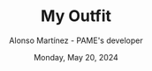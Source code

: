 ---
title: "My Outfit"
description: "This article explains the functionalities and use of the outfit section"
author: "Alonso Martínez - PAME's developer"
date: "Monday, May 20, 2024"
p1: ""
p2: ""
p3: ""
p4: ""
p5: ""
---